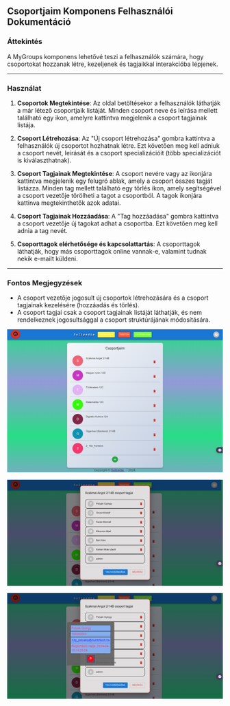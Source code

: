 ## Csoportjaim Komponens Felhasználói Dokumentáció

### Áttekintés

A MyGroups komponens lehetővé teszi a felhasználók számára, hogy csoportokat hozzanak létre, kezeljenek és tagjaikkal interakcióba lépjenek.

---

### Használat

1. **Csoportok Megtekintése**: Az oldal betöltésekor a felhasználók láthatják a már létező csoportjaik listáját. Minden csoport neve és leírása mellett található egy ikon, amelyre kattintva megjelenik a csoport tagjainak listája.

2. **Csoport Létrehozása**: Az "Új csoport létrehozása" gombra kattintva a felhasználók új csoportot hozhatnak létre. Ezt követően meg kell adniuk a csoport nevét, leírását és a csoport specializációit (több specializációt is kiválaszthatnak).

3. **Csoport Tagjainak Megtekintése**: A csoport nevére vagy az ikonjára kattintva megjelenik egy felugró ablak, amely a csoport összes tagját listázza. Minden tag mellett található egy törlés ikon, amely segítségével a csoport vezetője törölheti a tagot a csoportból. A tagok ikonjára kattinva megtekinthetők azok adatai.

4. **Csoport Tagjainak Hozzáadása**: A "Tag hozzáadása" gombra kattintva a csoport vezetője új tagokat adhat a csoportba. Ezt követően meg kell adnia a tag nevét.

5. **Csoporttagok elérhetősége és kapcsolattartás**: A csoporttagok láthatják, hogy más csoporttagok online vannak-e, valamint tudnak nekik e-mailt küldeni. 

---

### Fontos Megjegyzések

- A csoport vezetője jogosult új csoportok létrehozására és a csoport tagjainak kezelésére (hozzáadás és törlés).
- A csoport tagjai csak a csoport tagjainak listáját láthatják, és nem rendelkeznek jogosultsággal a csoport struktúrájának módosítására.

![Admin felhasználó összes csoportja](./images/myGroupsGroupImg.png)

![Szakmai angol csoport össze tagja](./images/myGroupsmembersImg.png)

![Szakmai angol csoport Polyák György tagjának adatai](./images/myGroupsMembersDataImg.png)
